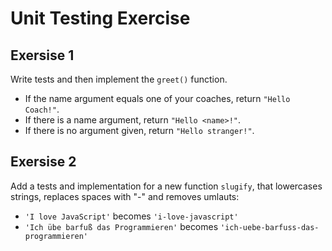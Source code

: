 # Unit Testing Exercise

## Exersise 1

Write tests and then implement the `greet()` function.

- If the name argument equals one of your coaches, return `"Hello Coach!"`.
- If there is a name argument, return `"Hello <name>!"`.
- If there is no argument given, return `"Hello stranger!"`.

## Exersise 2

Add a tests and implementation for a new function `slugify`, that lowercases strings, replaces spaces with "-" and removes umlauts:

- `'I love JavaScript'` becomes `'i-love-javascript'`
- `'Ich übe barfuß das Programmieren'` becomes `'ich-uebe-barfuss-das-programmieren'`
